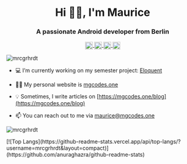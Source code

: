 <h1 align="center">Hi 👋🏼, I'm Maurice</h1>
<h3 align="center">A passionate Android developer from Berlin</h3>

<p align="center">
  <a href="https://dev.to/mrcgrhrdt" target="blank"><img align="center" src="https://cdn.jsdelivr.net/npm/simple-icons@3.0.1/icons/dev-dot-to.svg" alt="mrcgrhrdt" height="20" width="20" />
  </a>  
  <a href="https://twitter.com/mrcgrhrdt" target="blank"><img align="center" src="https://cdn.jsdelivr.net/npm/simple-icons@3.0.1/icons/twitter.svg" alt="mrcgrhrdt" height="20" width="20" />
  </a>  
  <a href="https://linkedin.com/in/maurice-gerhardt-840b39171" target="blank"><img align="center" src="https://cdn.jsdelivr.net/npm/simple-icons@3.0.1/icons/linkedin.svg" alt="maurice-gerhardt-840b39171" height="20" width="20" />
  </a>  
  <a href="https://instagram.com/mrcgrhrdt" target="blank"><img align="center" src="https://cdn.jsdelivr.net/npm/simple-icons@3.0.1/icons/instagram.svg" alt="mrcgrhrdt" height="20" width="20" />
  </a>
</p>

<p><img src="https://komarev.com/ghpvc/?username=mrcgrhrdt" alt="mrcgrhrdt" /></p>

- 💻 I’m currently working on my semester project: [Eloquent](https://github.com/Eloquent-Team/Eloquent-Android)

- ✌🏼 My personal website is [mgcodes.one](mgcodes.one)

- 💡 Sometimes, I write articles on [https://mgcodes.one/blog](https://mgcodes.one/blog)

- 📫 You can reach out to me via maurice@mgcodes.one

<p align="left">
  <img src="https://github-readme-stats.vercel.app/api?username=mrcgrhrdt&show_icons=true" alt="mrcgrhrdt" />
</p>
[![Top Langs](https://github-readme-stats.vercel.app/api/top-langs/?username=mrcgrhrdt&layout=compact)](https://github.com/anuraghazra/github-readme-stats)
